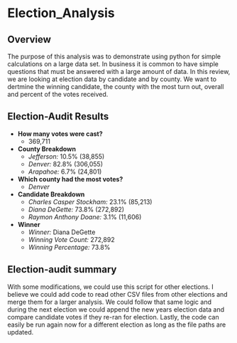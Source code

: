 # Election_Analysis

## Overview
The purpose of this analysis was to demonstrate using python for simple calculations on a large data set.  In business it is common to have simple questions that must be answered with a large amount of data.  In this review, we are looking at election data by candidate and by county.  We want to dertmine the winning candidate, the county with the most turn out, overall and percent of the votes received. 
## Election-Audit Results
- **How many votes were cast?**
  - 369,711
- __County Breakdown__
  - *Jefferson:* 10.5% (38,855)
  - *Denver:* 82.8% (306,055)
  - *Arapahoe:* 6.7% (24,801)
- __Which county had the most votes?__
  - *Denver*
- __Candidate Breakdown__
  - *Charles Casper Stockham:* 23.1% (85,213)
  - *Diana DeGette:* 73.8% (272,892)
  - *Raymon Anthony Doane:* 3.1% (11,606)
- __Winner__
  - *Winner:* Diana DeGette
  - *Winning Vote Count:* 272,892
  - *Winning Percentage:* 73.8%
## Election-audit summary
With some modifications, we could use this script for other elections.  I believe we could add code to read other CSV files from other elections and merge them for a larger analysis.  We could follow that same logic and during the next election we could append the new years election data and compare candidate votes if they re-ran for election.  Lastly, the code can easily be run again now for a different election as long as the file paths are updated.  
